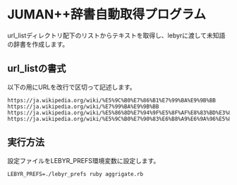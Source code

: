 # JUMAN++辞書自動取得プログラム
url_listディレクトリ配下のリストからテキストを取得し、lebyrに渡して未知語の辞書を作成します。
## url_listの書式
以下の用にURLを改行で区切って記述します。
```
https://ja.wikipedia.org/wiki/%E5%9C%B0%E7%86%B1%E7%99%BA%E9%9B%BB
https://ja.wikipedia.org/wiki/%E7%99%BA%E9%9B%BB
https://ja.wikipedia.org/wiki/%E5%86%8D%E7%94%9F%E5%8F%AF%E8%83%BD%E3%82%A8%E3%83%8D%E3%83%AB%E3%82%AE%E3%83%BC
https://ja.wikipedia.org/wiki/%E5%9C%B0%E7%90%83%E6%B8%A9%E6%9A%96%E5%8C%96
```

## 実行方法
設定ファイルをLEBYR_PREFS環境変数に設定します。
```
LEBYR_PREFS=./lebyr_prefs ruby aggrigate.rb
```
